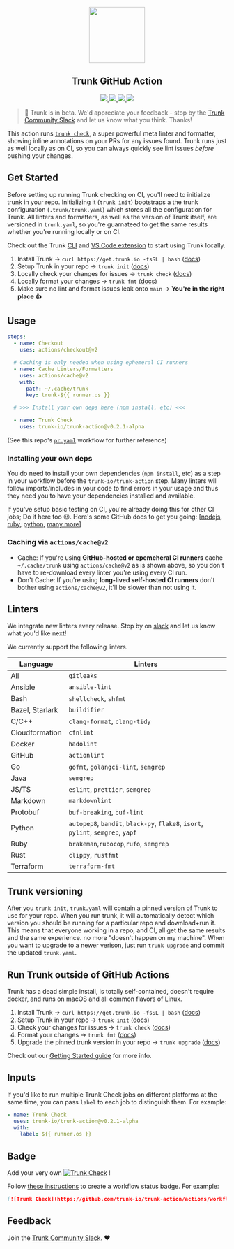 <!-- trunk-ignore(markdownlint/MD041) -->
<p align="center">
  <a href="https://docs.trunk.io">
    <img height="128" src="https://static.trunk.io/assets/vscode_icon.png" />
  </a>
</p>
<h2 align="center">Trunk GitHub Action</h2>
<p align="center">
  <a href="https://trunk.io">
    <img src="https://github.com/trunk-io/trunk-action/actions/workflows/pr.yaml/badge.svg"/>
  </a>
  <a href="https://marketplace.visualstudio.com/items?itemName=Trunk.io">
    <img src="https://img.shields.io/visual-studio-marketplace/i/Trunk.io?logo=visualstudiocode"/>
  </a>
  <a href="https://slack.trunk.io">
    <img src="https://img.shields.io/badge/slack-slack.trunk.io-blue?logo=slack"/>
  </a>
  <a href="https://docs.trunk.io">
    <img src="https://img.shields.io/badge/docs.trunk.io-7f7fcc?label=docs&logo=readthedocs&labelColor=555555&logoColor=ffffff"/>
  </a>
</p>

> 🎉 Trunk is in beta. We'd appreciate your feedback - stop by the
> [Trunk Community Slack](https://slack.trunk.io/) and let us know what you think. Thanks!

This action runs [`trunk check`](https://trunk.io), a super powerful meta linter and formatter, showing inline annotations on your PRs for any issues found. Trunk runs just as well locally as on CI, so you can always quickly see lint issues _before_ pushing your changes.

## Get Started

Before setting up running Trunk checking on CI, you'll need to initialize trunk in your repo. Initializing it (`trunk init`) bootstraps a the trunk configuration (`.trunk/trunk.yaml`) which stores all the configuration for Trunk. All linters and formatters, as well as the version of Trunk itself, are versioned in `trunk.yaml`, so you're guarnateed to get the same results whether you're running locally or on CI.

Check out the Trunk [CLI](https://docs.trunk.io/getting-started) and [VS Code extension](https://marketplace.visualstudio.com/items?itemName=Trunk.io) to start using Trunk locally.

1. Install Trunk → `curl https://get.trunk.io -fsSL | bash` ([docs](https://docs.trunk.io/getting-started))
2. Setup Trunk in your repo → `trunk init` ([docs](https://docs.trunk.io/getting-started))
3. Locally check your changes for issues → `trunk check` ([docs](https://docs.trunk.io/check))
4. Locally format your changes → `trunk fmt` ([docs](https://docs.trunk.io/using-trunk/cli-commands))
5. Make sure no lint and format issues leak onto `main` → **You're in the right place 👍**

## Usage

```yaml
steps:
  - name: Checkout
    uses: actions/checkout@v2

  # Caching is only needed when using ephemeral CI runners
  - name: Cache Linters/Formatters
    uses: actions/cache@v2
    with:
      path: ~/.cache/trunk
      key: trunk-${{ runner.os }}

  # >>> Install your own deps here (npm install, etc) <<<

  - name: Trunk Check
    uses: trunk-io/trunk-action@v0.2.1-alpha
```

(See this repo's [`pr.yaml`](https://github.com/trunk-io/trunk-action/blob/main/.github/workflows/pr.yaml) workflow for further reference)

### Installing your own deps

You do need to install your own dependencies (`npm install`, etc) as a step in your workflow before the `trunk-io/trunk-action` step. Many linters will follow imports/includes in your code to find errors in your usage and thus they need you to have your dependencies installed and available.

If you've setup basic testing on CI, you're already doing this for other CI jobs; Do it here too 😉. Here's some GitHub docs to get you going: [[nodejs](https://docs.github.com/en/actions/guides/building-and-testing-nodejs), [ruby](https://docs.github.com/en/actions/guides/building-and-testing-ruby), [python](https://docs.github.com/en/actions/guides/building-and-testing-python), [many more](https://docs.github.com/en/actions/guides/about-continuous-integration)]

### Caching via `actions/cache@v2`

- Cache: If you're using **GitHub-hosted or epemeheral CI runners** cache `~/.cache/trunk` using `actions/cache@v2` as is shown above, so you don't have to re-download every linter you're using every CI run.
- Don't Cache: If you're using **long-lived self-hosted CI runners** don't bother using `actions/cache@v2`, it'll be slower than not using it.

## Linters

We integrate new linters every release. Stop by on [slack](https://slack.trunk.io/) and let us know what you'd like next!

We currently support the following linters.

| Language        | Linters                                                                          |
| --------------- | -------------------------------------------------------------------------------- |
| All             | `gitleaks`                                                                       |
| Ansible         | `ansible-lint`                                                                   |
| Bash            | `shellcheck`, `shfmt`                                                            |
| Bazel, Starlark | `buildifier`                                                                     |
| C/C++           | `clang-format`, `clang-tidy`                                                     |
| Cloudformation  | `cfnlint`                                                                        |
| Docker          | `hadolint`                                                                       |
| GitHub          | `actionlint`                                                                     |
| Go              | `gofmt`, `golangci-lint`, `semgrep`                                              |
| Java            | `semgrep`                                                                        |
| JS/TS           | `eslint`, `prettier`, `semgrep`                                                  |
| Markdown        | `markdownlint`                                                                   |
| Protobuf        | `buf-breaking`, `buf-lint`                                                       |
| Python          | `autopep8`, `bandit`, `black-py`, `flake8`, `isort`, `pylint`, `semgrep`, `yapf` |
| Ruby            | `brakeman`,`rubocop`,`rufo`, `semgrep`                                           |
| Rust            | `clippy`, `rustfmt`                                                              |
| Terraform       | `terraform-fmt`                                                                  |

## Trunk versioning

After you `trunk init`, `trunk.yaml` will contain a pinned version of Trunk to use for your repo. When you run trunk, it will automatically detect which version you should be running for a particular repo and download+run it. This means that everyone working in a repo, and CI, all get the same results and the same experience. no more "doesn't happen on my machine". When you want to upgrade to a newer verison, just run `trunk upgrade` and commit the updated `trunk.yaml`.

## Run Trunk outside of GitHub Actions

Trunk has a dead simple install, is totally self-contained, doesn't require docker, and runs on macOS and all common flavors of Linux.

1. Install Trunk → `curl https://get.trunk.io -fsSL | bash` ([docs](https://docs.trunk.io/getting-started))
2. Setup Trunk in your repo → `trunk init` ([docs](https://docs.trunk.io/getting-started))
3. Check your changes for issues → `trunk check` ([docs](https://docs.trunk.io/check))
4. Format your changes → `trunk fmt` ([docs](https://docs.trunk.io/using-trunk/cli-commands))
5. Upgrade the pinned trunk version in your repo → `trunk upgrade` ([docs](https://docs.trunk.io/using-trunk/cli-commands))

Check out our [Getting Started guide](https://docs.trunk.io/getting-started) for more info.

## Inputs

If you'd like to run multiple Trunk Check jobs on different platforms at the same time, you can pass `label` to each job to distinguish them. For example:

```yaml
- name: Trunk Check
  uses: trunk-io/trunk-action@v0.2.1-alpha
  with:
    label: ${{ runner.os }}
```

## Badge

Add your very own [![Trunk Check](https://github.com/trunk-io/trunk-action/actions/workflows/pr.yaml/badge.svg)](https://trunk.io) !

Follow [these instructions](https://docs.github.com/en/actions/monitoring-and-troubleshooting-workflows/adding-a-workflow-status-badge) to create a workflow status badge. For example:

```markdown
[![Trunk Check](https://github.com/trunk-io/trunk-action/actions/workflows/pr.yaml/badge.svg)](https://trunk.io)
```

## Feedback

Join the [Trunk Community Slack](https://slack.trunk.io/). ❤️
